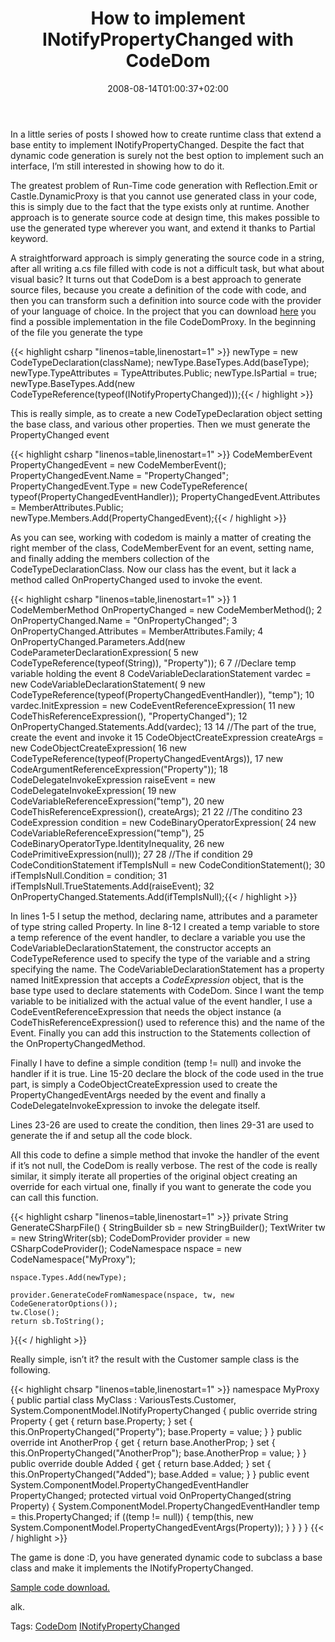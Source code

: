 ﻿---
title: "How to implement INotifyPropertyChanged with CodeDom"
description: ""
date: 2008-08-14T01:00:37+02:00
draft: false
tags: [NET framework]
categories: [NET framework]
---
In a little series of posts I showed how to create runtime class that extend a base entity to implement INotifyPropertyChanged. Despite the fact that dynamic code generation is surely not the best option to implement such an interface, I’m still interested in showing how to do it.

The greatest problem of Run-Time code generation with Reflection.Emit or Castle.DynamicProxy is that you cannot use generated class in your code, this is simply due to the fact that the type exists only at runtime. Another approach is to generate source code at design time, this makes possible to use the generated type wherever you want, and extend it thanks to Partial keyword.

A straightforward approach is simply generating the source code in a string, after all writing a.cs file filled with code is not a difficult task, but what about visual basic? It turns out that CodeDom is a best approach to generate source files, because you create a definition of the code with code, and then you can transform such a definition into source code with the provider of your language of choice. In the project that you can download [here](http://www.codewrecks.com/blog/storage/codedyn.zip) you find a possible implementation in the file CodeDomProxy. In the beginning of the file you generate the type

{{< highlight csharp "linenos=table,linenostart=1" >}}
newType = new CodeTypeDeclaration(className);
newType.BaseTypes.Add(baseType);
newType.TypeAttributes = TypeAttributes.Public;
newType.IsPartial = true;
newType.BaseTypes.Add(new CodeTypeReference(typeof(INotifyPropertyChanged)));{{< / highlight >}}

<!-- Code inserted with Steve Dunn's Windows Live Writer Code Formatter Plugin.  http://dunnhq.com -->

This is really simple, as to create a new CodeTypeDeclaration object setting the base class, and various other properties. Then we must generate the PropertyChanged event

{{< highlight csharp "linenos=table,linenostart=1" >}}
CodeMemberEvent PropertyChangedEvent = new CodeMemberEvent();
PropertyChangedEvent.Name = "PropertyChanged";
PropertyChangedEvent.Type = new CodeTypeReference( typeof(PropertyChangedEventHandler));
PropertyChangedEvent.Attributes = MemberAttributes.Public;
newType.Members.Add(PropertyChangedEvent);{{< / highlight >}}

<!-- Code inserted with Steve Dunn's Windows Live Writer Code Formatter Plugin.  http://dunnhq.com -->

As you can see, working with codedom is mainly a matter of creating the right member of the class, CodeMemberEvent for an event, setting name, and finally adding the members collection of the CodeTypeDeclarationClass. Now our class has the event, but it lack a method called OnPropertyChanged used to invoke the event.

{{< highlight csharp "linenos=table,linenostart=1" >}}
 1 CodeMemberMethod OnPropertyChanged = new CodeMemberMethod();
 2 OnPropertyChanged.Name = "OnPropertyChanged";
 3 OnPropertyChanged.Attributes = MemberAttributes.Family;
 4 OnPropertyChanged.Parameters.Add(new CodeParameterDeclarationExpression(
 5     new CodeTypeReference(typeof(String)), "Property"));
 6 
 7 //Declare temp variable holding the event
 8 CodeVariableDeclarationStatement vardec = new CodeVariableDeclarationStatement(
 9     new CodeTypeReference(typeof(PropertyChangedEventHandler)), "temp");
10 vardec.InitExpression =  new CodeEventReferenceExpression(
11     new CodeThisReferenceExpression(), "PropertyChanged");
12 OnPropertyChanged.Statements.Add(vardec);
13 
14 //The part of the true, create the event and invoke it
15 CodeObjectCreateExpression   createArgs = new CodeObjectCreateExpression(
16     new CodeTypeReference(typeof(PropertyChangedEventArgs)),
17     new CodeArgumentReferenceExpression("Property"));
18 CodeDelegateInvokeExpression raiseEvent = new CodeDelegateInvokeExpression(
19     new CodeVariableReferenceExpression("temp"), 
20     new CodeThisReferenceExpression(), createArgs);
21 
22 //The conditino
23 CodeExpression condition = new CodeBinaryOperatorExpression(
24     new CodeVariableReferenceExpression("temp"),
25     CodeBinaryOperatorType.IdentityInequality,
26     new CodePrimitiveExpression(null));
27 
28 //The if condition
29 CodeConditionStatement ifTempIsNull = new CodeConditionStatement();
30 ifTempIsNull.Condition = condition;
31 ifTempIsNull.TrueStatements.Add(raiseEvent);
32 OnPropertyChanged.Statements.Add(ifTempIsNull);{{< / highlight >}}

<!-- Code inserted with Steve Dunn's Windows Live Writer Code Formatter Plugin.  http://dunnhq.com -->

In lines 1-5 I setup the method, declaring name, attributes and a parameter of type string called Property. In line 8-12 I created a temp variable to store a temp reference of the event handler, to declare a variable you use the CodeVariableDeclarationStatement, the constructor accepts an CodeTypeReference used to specify the type of the variable and a string specifying the name. The CodeVariableDeclarationStatement has a property named InitExpression that accepts a *CodeExpression* object, that is the base type used to declare statements with CodeDom. Since I want the temp variable to be initialized with the actual value of the event handler, I use a CodeEventReferenceExpression that needs the object instance (a CodeThisReferenceExpression() used to reference this) and the name of the Event. Finally you can add this instruction to the Statements collection of the OnPropertyChangedMethod.

Finally I have to define a simple condition (temp != null) and invoke the handler if it is true. Line 15-20 declare the block of the code used in the true part, is simply a CodeObjectCreateExpression used to create the PropertyChangedEventArgs needed by the event and finally a CodeDelegateInvokeExpression to invoke the delegate itself.

Lines 23-26 are used to create the condition, then lines 29-31 are used to generate the if and setup all the code block.

All this code to define a simple method that invoke the handler of the event if it’s not null, the CodeDom is really verbose. The rest of the code is really similar, it simply iterate all properties of the original object creating an override for each virtual one, finally if you want to generate the code you can call this function.

{{< highlight csharp "linenos=table,linenostart=1" >}}
private String GenerateCSharpFile()
{
    StringBuilder sb = new StringBuilder();
    TextWriter tw = new StringWriter(sb);
    CodeDomProvider provider = new CSharpCodeProvider();
    CodeNamespace nspace = new CodeNamespace("MyProxy");

    nspace.Types.Add(newType);

    provider.GenerateCodeFromNamespace(nspace, tw, new CodeGeneratorOptions());
    tw.Close();
    return sb.ToString();
}{{< / highlight >}}

<!-- Code inserted with Steve Dunn's Windows Live Writer Code Formatter Plugin.  http://dunnhq.com -->

Really simple, isn’t it? the result with the Customer sample class is the following.

{{< highlight chsarp "linenos=table,linenostart=1" >}}
namespace MyProxy {
    public partial class MyClass : VariousTests.Customer, System.ComponentModel.INotifyPropertyChanged {
        public override string Property {
            get {
                return base.Property;
            }
            set {
                this.OnPropertyChanged("Property");
                base.Property = value;
            }
        }
        public override int AnotherProp {
            get {
                return base.AnotherProp;
            }
            set {
                this.OnPropertyChanged("AnotherProp");
                base.AnotherProp = value;
            }
        }
        public override double Added {
            get {
                return base.Added;
            }
            set {
                this.OnPropertyChanged("Added");
                base.Added = value;
            }
        }
        public event System.ComponentModel.PropertyChangedEventHandler PropertyChanged;
        protected virtual void OnPropertyChanged(string Property) {
            System.ComponentModel.PropertyChangedEventHandler temp = this.PropertyChanged;
            if ((temp != null)) {
                temp(this, new System.ComponentModel.PropertyChangedEventArgs(Property));
            }
        }
    }
}
{{< / highlight >}}

<!-- Code inserted with Steve Dunn's Windows Live Writer Code Formatter Plugin.  http://dunnhq.com -->

The game is done :D, you have generated dynamic code to subclass a base class and make it implements the INotifyPropertyChanged.

[Sample code download.](http://www.codewrecks.com/blog/storage/codedyn.zip)

alk.

<!--dotnetkickit-->

Tags: [CodeDom](http://technorati.com/tag/CodeDom) [INotifyPropertyChanged](http://technorati.com/tag/INotifyPropertyChanged)
